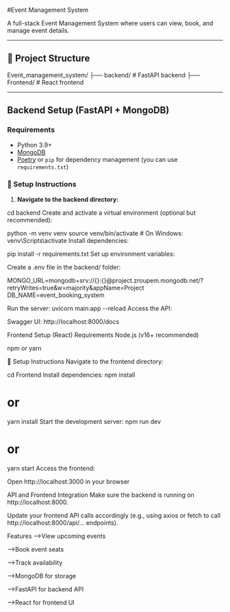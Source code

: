 #Event Management System

A full-stack Event Management System where users can view, book, and manage event details.

---

## 📁 Project Structure

Event_management_system/
├── backend/ # FastAPI backend
├── Frontend/ # React frontend



---

## Backend Setup (FastAPI + MongoDB)

###  Requirements

- Python 3.9+
- [MongoDB](https://www.mongodb.com/try/download/community)
- [Poetry](https://python-poetry.org/) or `pip` for dependency management (you can use `requirements.txt`)

### 🔧 Setup Instructions

1. **Navigate to the backend directory:**

cd backend
Create and activate a virtual environment (optional but recommended):

python -m venv venv
source venv/bin/activate   # On Windows: venv\Scripts\activate
Install dependencies:

pip install -r requirements.txt
Set up environment variables:

Create a .env file in the backend/ folder:

MONGO_URL=mongodb+srv://{}:{}@project.zroupem.mongodb.net/?retryWrites=true&w=majority&appName=Project
DB_NAME=event_booking_system

Run the server:
uvicorn main:app --reload
Access the API:

Swagger UI: http://localhost:8000/docs

Frontend Setup (React)
Requirements
Node.js (v16+ recommended)

npm or yarn

🔧 Setup Instructions
Navigate to the frontend directory:

cd Frontend
Install dependencies:
npm install
# or
yarn install
Start the development server:
npm run dev
# or
yarn start
Access the frontend:

Open http://localhost:3000 in your browser

API and Frontend Integration
Make sure the backend is running on http://localhost:8000.

Update your frontend API calls accordingly (e.g., using axios or fetch to call http://localhost:8000/api/... endpoints).

Features
-->View upcoming events

-->Book event seats

-->Track availability

-->MongoDB for storage

-->FastAPI for backend API

-->React for frontend UI